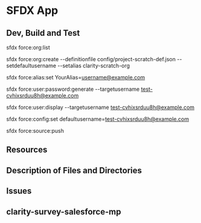 # SFDX  App

## Dev, Build and Test
sfdx force:org:list

sfdx force:org:create --definitionfile config/project-scratch-def.json --setdefaultusername --setalias clarity-scratch-org

sfdx force:alias:set YourAlias=username@example.com

sfdx force:user:password:generate --targetusername test-cvhixsrduu8h@example.com

sfdx force:user:display --targetusername test-cvhixsrduu8h@example.com

sfdx force:config:set defaultusername=test-cvhixsrduu8h@example.com

sfdx force:source:push

## Resources


## Description of Files and Directories


## Issues


## clarity-survey-salesforce-mp
